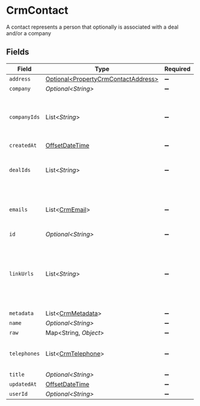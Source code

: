 # CrmContact

A contact represents a person that optionally is associated with a deal and/or a company


## Fields

| Field                                                                                     | Type                                                                                      | Required                                                                                  | Description                                                                               |
| ----------------------------------------------------------------------------------------- | ----------------------------------------------------------------------------------------- | ----------------------------------------------------------------------------------------- | ----------------------------------------------------------------------------------------- |
| `address`                                                                                 | [Optional\<PropertyCrmContactAddress>](../../models/shared/PropertyCrmContactAddress.md)  | :heavy_minus_sign:                                                                        | N/A                                                                                       |
| `company`                                                                                 | *Optional\<String>*                                                                       | :heavy_minus_sign:                                                                        | N/A                                                                                       |
| `companyIds`                                                                              | List\<*String*>                                                                           | :heavy_minus_sign:                                                                        | An array of company IDs associated with this contact                                      |
| `createdAt`                                                                               | [OffsetDateTime](https://docs.oracle.com/javase/8/docs/api/java/time/OffsetDateTime.html) | :heavy_minus_sign:                                                                        | N/A                                                                                       |
| `dealIds`                                                                                 | List\<*String*>                                                                           | :heavy_minus_sign:                                                                        | An array of deal IDs associated with this contact                                         |
| `emails`                                                                                  | List\<[CrmEmail](../../models/shared/CrmEmail.md)>                                        | :heavy_minus_sign:                                                                        | An array of email addresses for this contact                                              |
| `id`                                                                                      | *Optional\<String>*                                                                       | :heavy_minus_sign:                                                                        | N/A                                                                                       |
| `linkUrls`                                                                                | List\<*String*>                                                                           | :heavy_minus_sign:                                                                        | Additional URLs associated with the contact e.g., LinkedIn, website, etc                  |
| `metadata`                                                                                | List\<[CrmMetadata](../../models/shared/CrmMetadata.md)>                                  | :heavy_minus_sign:                                                                        | N/A                                                                                       |
| `name`                                                                                    | *Optional\<String>*                                                                       | :heavy_minus_sign:                                                                        | N/A                                                                                       |
| `raw`                                                                                     | Map\<String, *Object*>                                                                    | :heavy_minus_sign:                                                                        | N/A                                                                                       |
| `telephones`                                                                              | List\<[CrmTelephone](../../models/shared/CrmTelephone.md)>                                | :heavy_minus_sign:                                                                        | An array of telephones for this contact                                                   |
| `title`                                                                                   | *Optional\<String>*                                                                       | :heavy_minus_sign:                                                                        | N/A                                                                                       |
| `updatedAt`                                                                               | [OffsetDateTime](https://docs.oracle.com/javase/8/docs/api/java/time/OffsetDateTime.html) | :heavy_minus_sign:                                                                        | N/A                                                                                       |
| `userId`                                                                                  | *Optional\<String>*                                                                       | :heavy_minus_sign:                                                                        | N/A                                                                                       |